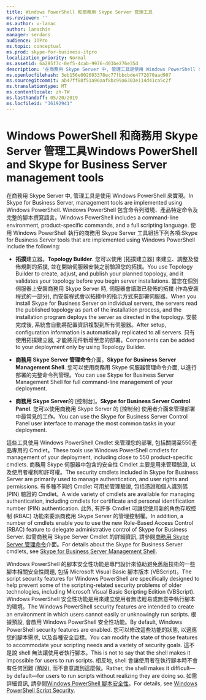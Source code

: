 ```yaml
---
title: Windows PowerShell 和商務用 Skype Server 管理工具
ms.reviewer: ''
ms.author: v-lanac
author: lanachin
manager: serdars
audience: ITPro
ms.topic: conceptual
ms.prod: skype-for-business-itpro
localization_priority: Normal
ms.assetid: 6a285f7c-0ef5-4cab-9976-d03be276e35d
description: '在商務用 Skype Server 中, 管理工具是使用 Windows PowerShell 來實現。 Windows PowerShell 包含命令列環境、產品特定命令及完整的腳本撰寫語言。 使用 Windows PowerShell 執行的商務用 Skype Server 工具組括下列各項:'
ms.openlocfilehash: 3eb156e002603378ec77fbbcbde4772870aad907
ms.sourcegitcommit: ab47ff88f51a96aaf8bc99a6303e114d41ca5c2f
ms.translationtype: MT
ms.contentlocale: zh-TW
ms.lasthandoff: 05/20/2019
ms.locfileid: "36192941"
---
```

# <a name="windows-powershell-and-skype-for-business-server-management-tools"></a><span data-ttu-id="a7f57-105">Windows PowerShell 和商務用 Skype Server 管理工具</span><span class="sxs-lookup"><span data-stu-id="a7f57-105">Windows PowerShell and Skype for Business Server management tools</span></span>
 
<span data-ttu-id="a7f57-106">在商務用 Skype Server 中, 管理工具是使用 Windows PowerShell 來實現。</span><span class="sxs-lookup"><span data-stu-id="a7f57-106">In Skype for Business Server, management tools are implemented using Windows PowerShell.</span></span> <span data-ttu-id="a7f57-107">Windows PowerShell 包含命令列環境、產品特定命令及完整的腳本撰寫語言。</span><span class="sxs-lookup"><span data-stu-id="a7f57-107">Windows PowerShell includes a command-line environment, product-specific commands, and a full scripting language.</span></span> <span data-ttu-id="a7f57-108">使用 Windows PowerShell 執行的商務用 Skype Server 工具組括下列各項:</span><span class="sxs-lookup"><span data-stu-id="a7f57-108">Skype for Business Server tools that are implemented using Windows PowerShell include the following:</span></span> 
  
- <span data-ttu-id="a7f57-109">**拓撲**建立器。</span><span class="sxs-lookup"><span data-stu-id="a7f57-109">**Topology Builder**.</span></span> <span data-ttu-id="a7f57-110">您可以使用 [拓撲建立器] 來建立、調整及發佈規劃的拓撲, 並在開始伺服器安裝之前驗證您的拓撲。</span><span class="sxs-lookup"><span data-stu-id="a7f57-110">You use Topology Builder to create, adjust, and publish your planned topology, and it validates your topology before you begin server installations.</span></span> <span data-ttu-id="a7f57-111">當您在個別伺服器上安裝商務用 Skype Server 時, 伺服器會讀取已發佈的拓撲 (作為安裝程式的一部分), 而安裝程式會以拓撲中的指示方式來部署伺服器。</span><span class="sxs-lookup"><span data-stu-id="a7f57-111">When you install Skype for Business Server on individual servers, the servers read the published topology as part of the installation process, and the installation program deploys the server as directed in the topology.</span></span> <span data-ttu-id="a7f57-112">安裝完成後, 系統會自動將配置資訊複製到所有伺服器。</span><span class="sxs-lookup"><span data-stu-id="a7f57-112">After setup, configuration information is automatically replicated to all servers.</span></span> <span data-ttu-id="a7f57-113">只有使用拓撲建立器, 才能將元件新增至您的部署。</span><span class="sxs-lookup"><span data-stu-id="a7f57-113">Components can be added to your deployment only by using Topology Builder.</span></span>
    
- <span data-ttu-id="a7f57-114">**商務用 Skype Server 管理命令**介面。</span><span class="sxs-lookup"><span data-stu-id="a7f57-114">**Skype for Business Server Management Shell**.</span></span> <span data-ttu-id="a7f57-115">您可以使用商務用 Skype 伺服器管理命令介面, 以進行部署的完整命令列管理。</span><span class="sxs-lookup"><span data-stu-id="a7f57-115">You can use Skype for Business Server Management Shell for full command-line management of your deployment.</span></span>
    
- <span data-ttu-id="a7f57-116">**商務用 Skype Server**的 [控制台]。</span><span class="sxs-lookup"><span data-stu-id="a7f57-116">**Skype for Business Server Control Panel**.</span></span> <span data-ttu-id="a7f57-117">您可以使用商務用 Skype Server 的 [控制台] 使用者介面來管理部署中最常見的工作。</span><span class="sxs-lookup"><span data-stu-id="a7f57-117">You can use the Skype for Business Server Control Panel user interface to manage the most common tasks in your deployment.</span></span>
    
<span data-ttu-id="a7f57-118">這些工具使用 Windows PowerShell Cmdlet 來管理您的部署, 包括關閉至550產品專用的 Cmdlet。</span><span class="sxs-lookup"><span data-stu-id="a7f57-118">These tools use Windows PowerShell cmdlets for management of your deployment, including close to 550 product-specific cmdlets.</span></span> <span data-ttu-id="a7f57-119">商務用 Skype 伺服器中包含的安全性 Cmdlet 主要是用來管理驗證, 以及使用者權利和許可權。</span><span class="sxs-lookup"><span data-stu-id="a7f57-119">The security cmdlets included in Skype for Business Server are primarily used to manage authentication, and user rights and permissions.</span></span> <span data-ttu-id="a7f57-120">有多種不同的 Cmdlet 可用於管理驗證, 包括憑證和個人識別碼 (PIN) 驗證的 Cmdlet。</span><span class="sxs-lookup"><span data-stu-id="a7f57-120">A wide variety of cmdlets are available for managing authentication, including cmdlets for certificate and personal identification number (PIN) authentication.</span></span> <span data-ttu-id="a7f57-121">此外, 有許多 Cmdlet 可讓您使用新的角色存取控制 (RBAC) 功能來委派商務用 Skype Server 的管理控制權。</span><span class="sxs-lookup"><span data-stu-id="a7f57-121">In addition, a number of cmdlets enable you to use the new Role-Based Access Control (RBAC) feature to delegate administrative control of Skype for Business Server.</span></span> <span data-ttu-id="a7f57-122">如需商務用 Skype Server Cmdlet 的詳細資訊, 請參閱[商務用 Skype Server 管理命令](../../manage/management-shell.md)介面。</span><span class="sxs-lookup"><span data-stu-id="a7f57-122">For details about the Skype for Business Server cmdlets, see [Skype for Business Server Management Shell](../../manage/management-shell.md).</span></span>
  
<span data-ttu-id="a7f57-123">Windows PowerShell 的腳本安全性功能是專門設計來協助避免舊版技術的一些腳本相關安全性問題, 包括 Microsoft Visual Basic 腳本版本 (VBScript)。</span><span class="sxs-lookup"><span data-stu-id="a7f57-123">The script security features for Windows PowerShell are specifically designed to help prevent some of the scripting-related security problems of older technologies, including Microsoft Visual Basic Scripting Edition (VBScript).</span></span> <span data-ttu-id="a7f57-124">Windows PowerShell 安全性功能是用來建立使用者無法輕易或無意中執行腳本的環境。</span><span class="sxs-lookup"><span data-stu-id="a7f57-124">The Windows PowerShell security features are intended to create an environment in which users cannot easily or unknowingly run scripts.</span></span> <span data-ttu-id="a7f57-125">根據預設, 會啟用 Windows PowerShell 安全性功能。</span><span class="sxs-lookup"><span data-stu-id="a7f57-125">By default, Windows PowerShell security features are enabled.</span></span> <span data-ttu-id="a7f57-126">您可以修改這些功能的狀態, 以適應您的腳本需求, 以及各種安全目標。</span><span class="sxs-lookup"><span data-stu-id="a7f57-126">You can modify the state of those features to accommodate your scripting needs and a variety of security goals.</span></span> <span data-ttu-id="a7f57-127">這不是說 shell 無法讓使用者執行腳本。</span><span class="sxs-lookup"><span data-stu-id="a7f57-127">This is not to say that the shell makes it impossible for users to run scripts.</span></span> <span data-ttu-id="a7f57-128">相反地, shell 會讓使用者在執行腳本時不會有任何困難 (預設), 而不會意識到這麼做。</span><span class="sxs-lookup"><span data-stu-id="a7f57-128">Rather, the shell makes it difficult—by default—for users to run scripts without realizing they are doing so.</span></span> <span data-ttu-id="a7f57-129">如需詳細資訊, 請參閱[Windows PowerShell 腳本安全性](https://go.microsoft.com/fwlink/p/?LinkId=213145)。</span><span class="sxs-lookup"><span data-stu-id="a7f57-129">For details, see [Windows PowerShell Script Security](https://go.microsoft.com/fwlink/p/?LinkId=213145).</span></span>
  

